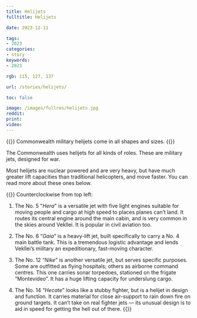 ```yaml
---
title: Helijets
fulltitle: Helijets

date: 2023-12-11

tags:
- 2023
categories:
- story
keywords:
- 2023

rgb: 115, 127, 137

url: /stories/helijets/

toc: false

image: /images/fullres/helijets.jpg
reddit:
print:
video:
---
```

{{<hint caption>}}
Commonwealth military helijets come in all shapes and sizes.
{{</hint>}}

The Commonwealth uses helijets for all kinds of roles. These are military jets, designed for war.

Most helijets are nuclear powered and are very heavy, but have much greater lift capacities than traditional helicopters, and move faster. You can read more about these ones below.

{{<hint panel>}}
Counterclockwise from top left:

1. The No. 5 "*Hera*" is a versatile jet with five light engines suitable for moving people and cargo at high speed to places planes can’t land. It routes its central engine around the main cabin, and is very common in the skies around Vekllei. It is popular in civil aviation too.

2. The No. 6 “*Gaia*” is a heavy-lift jet, built specifically to carry a No. 4 main battle tank. This is a tremendous logistic advantage and lends Vekllei’s military an expeditionary, fast-moving character.

3. The No. 12 “*Nike*” is another versatile jet, but serves specific purposes. Some are outfitted as flying hospitals; others as airborne command centres. This one carries sonar torpedoes, stationed on the frigate “Montevideo”. It has a huge lifting capacity for underslung cargo.

4. The No. 14 “*Hecate*” looks like a stubby fighter, but is a helijet in design and function. It carries material for close air-support to rain down fire on ground targets. It can’t take on real fighter jets — its unusual design is to aid in speed for getting the hell out of there.
{{</hint>}}